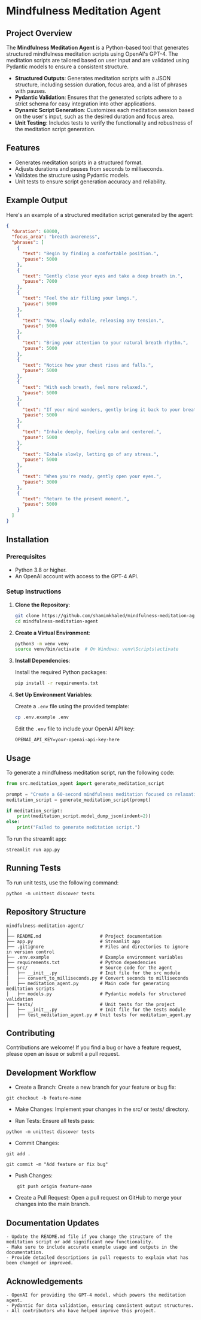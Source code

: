 # Mindfulness Meditation Agent

## Project Overview

The **Mindfulness Meditation Agent** is a Python-based tool that generates structured mindfulness meditation scripts using OpenAI's GPT-4. The meditation scripts are tailored based on user input and are validated using Pydantic models to ensure a consistent structure.


- **Structured Outputs**: Generates meditation scripts with a JSON structure, including session duration, focus area, and a list of phrases with pauses.
- **Pydantic Validation**: Ensures that the generated scripts adhere to a strict schema for easy integration into other applications.
- **Dynamic Script Generation**: Customizes each meditation session based on the user's input, such as the desired duration and focus area.
- **Unit Testing**: Includes tests to verify the functionality and robustness of the meditation script generation.

## Features

- Generates meditation scripts in a structured format.
- Adjusts durations and pauses from seconds to milliseconds.
- Validates the structure using Pydantic models.
- Unit tests to ensure script generation accuracy and reliability.

## Example Output

Here's an example of a structured meditation script generated by the agent:

```json
{
  "duration": 60000,
  "focus_area": "breath awareness",
  "phrases": [
    {
      "text": "Begin by finding a comfortable position.",
      "pause": 5000
    },
    {
      "text": "Gently close your eyes and take a deep breath in.",
      "pause": 7000
    },
    {
      "text": "Feel the air filling your lungs.",
      "pause": 5000
    },
    {
      "text": "Now, slowly exhale, releasing any tension.",
      "pause": 5000
    },
    {
      "text": "Bring your attention to your natural breath rhythm.",
      "pause": 5000
    },
    {
      "text": "Notice how your chest rises and falls.",
      "pause": 5000
    },
    {
      "text": "With each breath, feel more relaxed.",
      "pause": 5000
    },
    {
      "text": "If your mind wanders, gently bring it back to your breath.",
      "pause": 5000
    },
    {
      "text": "Inhale deeply, feeling calm and centered.",
      "pause": 5000
    },
    {
      "text": "Exhale slowly, letting go of any stress.",
      "pause": 5000
    },
    {
      "text": "When you're ready, gently open your eyes.",
      "pause": 3000
    },
    {
      "text": "Return to the present moment.",
      "pause": 5000
    }
  ]
}
```

## Installation

### Prerequisites

- Python 3.8 or higher.
- An OpenAI account with access to the GPT-4 API.

### Setup Instructions

1. **Clone the Repository**:

    ```bash
    git clone https://github.com/shamimkhaled/mindfulness-meditation-agent.git
    cd mindfulness-meditation-agent
    ```

2. **Create a Virtual Environment**:

    ```bash
    python3 -m venv venv
    source venv/bin/activate  # On Windows: venv\Scripts\activate
    ```

3. **Install Dependencies**:

    Install the required Python packages:

    ```bash
    pip install -r requirements.txt
    ```

4. **Set Up Environment Variables**:

    Create a `.env` file using the provided template:

    ```bash
    cp .env.example .env
    ```

    Edit the `.env` file to include your OpenAI API key:

    ```
    OPENAI_API_KEY=your-openai-api-key-here
    ```

## Usage

To generate a mindfulness meditation script, run the following code:

```python
from src.meditation_agent import generate_meditation_script

prompt = "Create a 60-second mindfulness meditation focused on relaxation."
meditation_script = generate_meditation_script(prompt)

if meditation_script:
    print(meditation_script.model_dump_json(indent=2))
else:
    print("Failed to generate meditation script.")
```
To run the streamlit app:
```
streamlit run app.py
```

## Running Tests
To run unit tests, use the following command:
```
python -m unittest discover tests 

```
## Repository Structure

```
mindfulness-meditation-agent/
│
├── README.md                      # Project documentation
├── app.py                         # Streamlit app
├── .gitignore                     # Files and directories to ignore in version control
├── .env.example                   # Example environment variables
├── requirements.txt               # Python dependencies
├── src/                           # Source code for the agent
│   ├── __init__.py                # Init file for the src module
|   ├── convert_to_milliseconds.py # Convert seconds to milliseconds
│   ├── meditation_agent.py        # Main code for generating meditation scripts
│   ├── models.py                  # Pydantic models for structured validation
├── tests/                         # Unit tests for the project
│   ├── __init__.py                # Init file for the tests module
│   ├── test_meditation_agent.py # Unit tests for meditation_agent.py

```
## Contributing

Contributions are welcome! If you find a bug or have a feature request, please open an issue or submit a pull request.


## Development Workflow

- Create a Branch: Create a new branch for your feature or bug fix:
```
git checkout -b feature-name
```
- Make Changes: Implement your changes in the src/ or tests/ directory.

- Run Tests: Ensure all tests pass:
```
python -m unittest discover tests
```
- Commit Changes:
```
git add .
```
```
git commit -m "Add feature or fix bug"
```

- Push Changes:
```
    git push origin feature-name
```

- Create a Pull Request: Open a pull request on GitHub to merge your changes into the main branch.

## Documentation Updates

    - Update the README.md file if you change the structure of the meditation script or add significant new functionality.
    - Make sure to include accurate example usage and outputs in the documentation.
    - Provide detailed descriptions in pull requests to explain what has been changed or improved.

## Acknowledgements

    - OpenAI for providing the GPT-4 model, which powers the meditation agent.
    - Pydantic for data validation, ensuring consistent output structures.
    - All contributors who have helped improve this project.